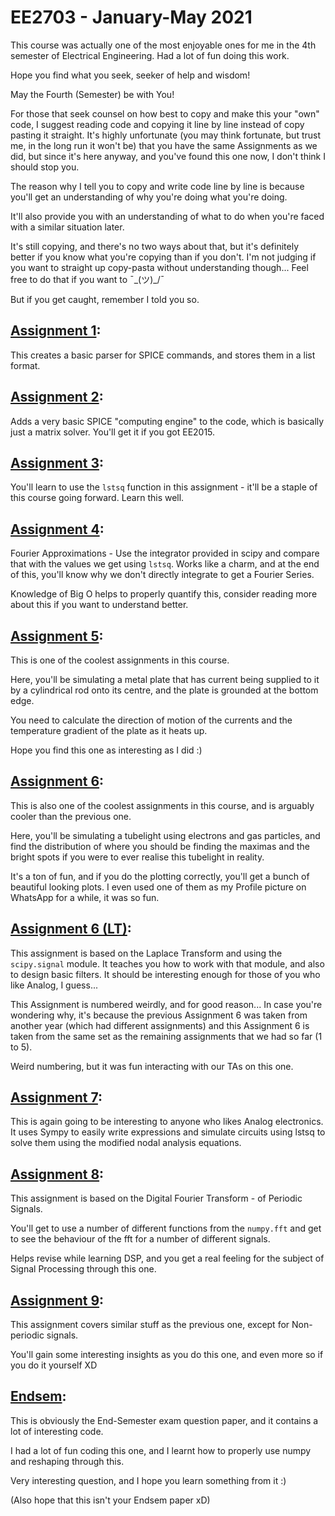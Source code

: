 # EE2703 - January-May 2021

This course was actually one of the most enjoyable ones for me in the 4th semester of Electrical Engineering. Had a lot of fun doing this work. 

Hope you find what you seek, seeker of help and wisdom!

May the Fourth (Semester) be with You!

For those that seek counsel on how best to copy and make this your "own" code, I suggest reading code and copying it line by line instead of copy pasting it straight. It's highly unfortunate (you may think fortunate, but trust me, in the long run it won't be) that you have the same Assignments as we did, but since it's here anyway, and you've found this one now, I don't think I should stop you.

The reason why I tell you to copy and write code line by line is because you'll get an understanding of why you're doing what you're doing. 

It'll also provide you with an understanding of what to do when you're faced with a similar situation later. 

It's still copying, and there's no two ways about that, but it's definitely better if you know what you're copying than if you don't. I'm not judging if you want to straight up copy-pasta without understanding though... Feel free to do that if you want to ¯\_(ツ)_/¯ 

But if you get caught, remember I told you so.

## [Assignment 1](Assignment%201):

This creates a basic parser for SPICE commands, and stores them in a list format.

## [Assignment 2](Assignment%202):

Adds a very basic SPICE "computing engine" to the code, which is basically just a matrix solver. You'll get it if you got EE2015.

## [Assignment 3](Assignment%203):

You'll learn to use the `lstsq` function in this assignment - it'll be a staple of this course going forward. Learn this well.

## [Assignment 4](Assignment%204):

Fourier Approximations - Use the integrator provided in scipy and compare that with the values we get using `lstsq`. Works like a charm, and at the end of this, you'll know why we don't directly integrate to get a Fourier Series.

Knowledge of Big O helps to properly quantify this, consider reading more about this if you want to understand better.

## [Assignment 5](Assignment%205):

This is one of the coolest assignments in this course.

Here, you'll be simulating a metal plate that has current being supplied to it by a cylindrical rod onto its centre, and the plate is grounded at the bottom edge.

You need to calculate the direction of motion of the currents and the temperature gradient of the plate as it heats up.

Hope you find this one as interesting as I did :)

## [Assignment 6](Assignment%206):

This is also one of the coolest assignments in this course, and is arguably cooler than the previous one.

Here, you'll be simulating a tubelight using electrons and gas particles, and find the distribution of where you should be finding the maximas and the bright spots if you were to ever realise this tubelight in reality.

It's a ton of fun, and if you do the plotting correctly, you'll get a bunch of beautiful looking plots. I even used one of them as my Profile picture on WhatsApp for a while, it was so fun.

## [Assignment 6 (LT)](Assignment%206%20(LT)):

This assignment is based on the Laplace Transform and using the `scipy.signal` module. It teaches you how to work with that module, and also to design basic filters. It should be interesting enough for those of you who like Analog, I guess...

This Assignment is numbered weirdly, and for good reason... In case you're wondering why, it's because the previous Assignment 6 was taken from another year (which had different assignments) and this Assignment 6 is taken from the same set as the remaining assignments that we had so far (1 to 5).

Weird numbering, but it was fun interacting with our TAs on this one.

## [Assignment 7](Assignment%207):

This is again going to be interesting to anyone who likes Analog electronics. It uses Sympy to easily write expressions and simulate circuits using lstsq to solve them using the modified nodal analysis equations.

## [Assignment 8](Assignment%208):

This assignment is based on the Digital Fourier Transform - of Periodic Signals.

You'll get to use a number of different functions from the `numpy.fft` and get to see the behaviour of the fft for a number of different signals.

Helps revise while learning DSP, and you get a real feeling for the subject of Signal Processing through this one.

## [Assignment 9](Assignment%209):

This assignment covers similar stuff as the previous one, except for Non-periodic signals.

You'll gain some interesting insights as you do this one, and even more so if you do it yourself XD

## [Endsem](Endsem):

This is obviously the End-Semester exam question paper, and it contains a lot of interesting code.

I had a lot of fun coding this one, and I learnt how to properly use numpy and reshaping through this.

Very interesting question, and I hope you learn something from it :)

(Also hope that this isn't your Endsem paper xD)
